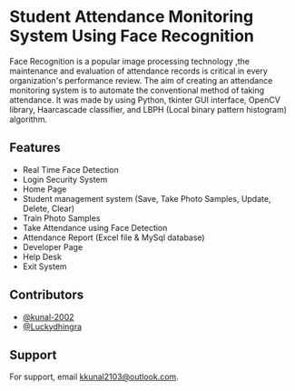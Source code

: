 # Student Attendance Monitoring System Using Face Recognition

Face Recognition is a popular image processing technology ,the maintenance and evaluation of attendance records is critical in every organization's performance review. The aim of creating an attendance monitoring system is to automate the conventional method of taking attendance.
It was made by using Python, tkinter GUI interface, OpenCV library, Haarcascade classifier, and LBPH (Local binary pattern histogram) algorithm.



## Features

- Real Time Face Detection
- Login Security System
- Home Page
- Student management system (Save, Take Photo Samples, Update, Delete, Clear)
- Train Photo Samples
- Take Attendance using Face Detection 
- Attendance Report (Excel file & MySql database) 
- Developer Page 
- Help Desk
- Exit System

## Contributors

- [@kunal-2002](https://github.com/kunal-2002)
- [@Luckydhingra](https://github.com/Luckydhingra)


## Support
For support, email kkunal2103@outlook.com.